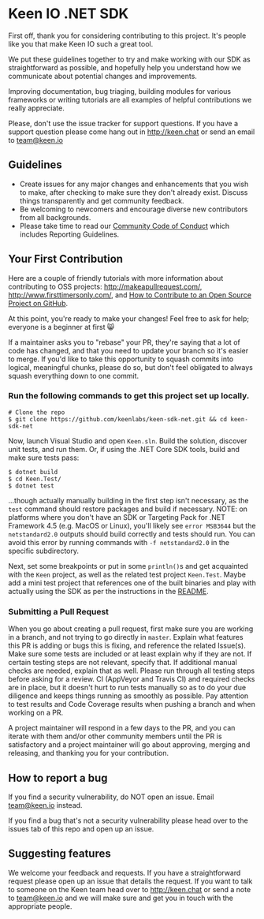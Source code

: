 # Keen IO .NET SDK

First off, thank you for considering contributing to this project. It's people like you that make Keen IO such a great tool.

We put these guidelines together to try and make working with our SDK as straightforward as possible, and hopefully help you understand how we communicate about potential changes and improvements.

Improving documentation, bug triaging, building modules for various frameworks or writing tutorials are all examples of helpful contributions we really appreciate.

Please, don't use the issue tracker for support questions. If you have a support question please come hang out in http://keen.chat or send an email to team@keen.io

## Guidelines

* Create issues for any major changes and enhancements that you wish to make, after checking to make sure they don't already exist. Discuss things transparently and get community feedback.
* Be welcoming to newcomers and encourage diverse new contributors from all backgrounds. 
* Please take time to read our [Community Code of Conduct](./CODE_OF_CONDUCT.md) which includes Reporting Guidelines.

## Your First Contribution

Here are a couple of friendly tutorials with more information about contributing to OSS projects: http://makeapullrequest.com/,  http://www.firsttimersonly.com/, and [How to Contribute to an Open Source Project on GitHub](https://egghead.io/series/how-to-contribute-to-an-open-source-project-on-github).

At this point, you're ready to make your changes! Feel free to ask for help; everyone is a beginner at first :smile_cat:

If a maintainer asks you to "rebase" your PR, they're saying that a lot of code has changed, and that you need to update your branch so it's easier to merge. If you'd like to take this opportunity to squash commits into logical, meaningful chunks, please do so, but don't feel obligated to always squash everything down to one commit.

### Run the following commands to get this project set up locally.

```ssh
# Clone the repo
$ git clone https://github.com/keenlabs/keen-sdk-net.git && cd keen-sdk-net
```

Now, launch Visual Studio and open `Keen.sln`. Build the solution, discover unit tests, and run them. Or, if using the .NET Core SDK tools, build and make sure tests pass:

```ssh
$ dotnet build
$ cd Keen.Test/
$ dotnet test
```
...though actually manually building in the first step isn't necessary, as the `test` command should restore packages and build if necessary. NOTE: on platforms where you don't have an SDK or Targeting Pack for .NET Framework 4.5 (e.g. MacOS or Linux), you'll likely see `error MSB3644` but the `netstandard2.0` outputs should build correctly and tests should run. You can avoid this error by running commands with `-f netstandard2.0` in the specific subdirectory.

Next, set some breakpoints or put in some `println()`s and get acquainted with the `Keen` project, as well as the related test project `Keen.Test`. Maybe add a mini test project that references one of the built binaries and play with actually using the SDK as per the instructions in the [README](./README.md).

### Submitting a Pull Request

When you go about creating a pull request, first make sure you are working in a branch, and not trying to go directly in `master`. Explain what features this PR is adding or bugs this is fixing, and reference the related Issue(s). Make sure some tests are included or at least explain why if they are not. If certain testing steps are not relevant, specify that. If additional manual checks are needed, explain that as well. Please run through all testing steps before asking for a review. CI (AppVeyor and Travis CI) and required checks are in place, but it doesn't hurt to run tests manually so as to do your due diligence and keeps things running as smoothly as possible. Pay attention to test results and Code Coverage results when pushing a branch and when working on a PR.

A project maintainer will respond in a few days to the PR, and you can iterate with them and/or other community members until the PR is satisfactory and a project maintainer will go about approving, merging and releasing, and thanking you for your contribution.

## How to report a bug
If you find a security vulnerability, do NOT open an issue. Email team@keen.io instead.

If you find a bug that's not a security vulnerability please head over to the issues tab of this repo and open up an issue.

## Suggesting features

We welcome your feedback and requests. If you have a straightforward request please open up an issue that details the request. If you want to talk to someone on the Keen team head over to http://keen.chat or send a note to team@keen.io and we will make sure and get you in touch with the appropriate people.